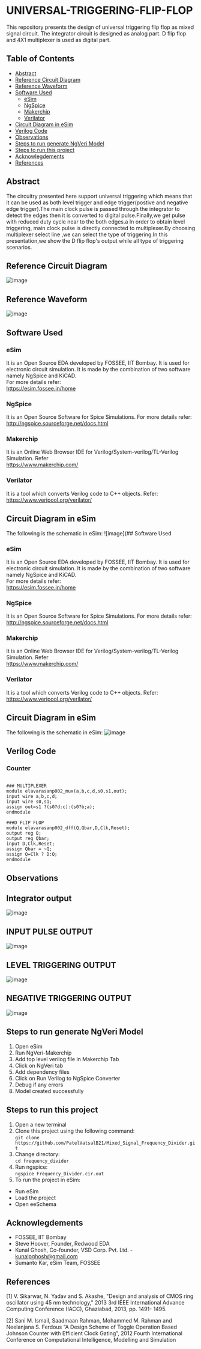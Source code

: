 # UNIVERSAL-TRIGGERING-FLIP-FLOP
This repository presents the design of universal triggering flip flop as mixed signal circuit. The integrator circuit is designed  as analog part. D flip flop and 4X1 multiplexer is used as digital part.

## Table of Contents
- [Abstract](#abstract)
- [Reference Circuit Diagram](#reference-circuit-diagram)
- [Reference Waveform](#reference-waveform)
- [Software Used](#software-used)
  * [eSim](#esim)
  * [NgSpice](#ngspice)
  * [Makerchip](#makerchip)
  * [Verilator](#verilator)
- [Circuit Diagram in eSim](#circuit-diagram-in-esim)
- [Verilog Code](#verilog-code)
- [Observations](#observations)
- [Steps to run generate NgVeri Model](#steps-to-run-generate-ngveri-model)
- [Steps to run this project](#steps-to-run-this-project)
- [Acknowlegdements](#acknowlegdements)
- [References](#references)

## Abstract
The circuitry presented here support universal triggering which means that it can be used as both level trigger and edge trigger(postive and negative edge trigger).The main clock pulse is passed through the integrator to detect the edges then it is converted to digital pulse.Finally,we get pulse with reduced duty cycle near to the both edges.a In order to obtain level triggering, main clock pulse is directly connected to multiplexer.By choosing multiplexer select line ,we can select the type of triggering.In this presentation,we show the D flip flop's output while all type of triggering scenarios.

## Reference Circuit Diagram
![image](https://github.com/Elavarasan0702/UNIVERSAL-TRIGERING-FLIP-FLOP/blob/main/ref_diagram/ref_cir.jpeg)

## Reference Waveform
![image](https://github.com/Elavarasan0702/UNIVERSAL-TRIGERING-FLIP-FLOP/blob/main/ref_diagram/ref_wave.jpeg)

## Software Used
### eSim
It is an Open Source EDA developed by FOSSEE, IIT Bombay. It is used for electronic circuit simulation. It is made by the combination of two software namely NgSpice and KiCAD.
</br>
For more details refer:
</br>
https://esim.fossee.in/home
### NgSpice
It is an Open Source Software for Spice Simulations. For more details refer:
</br>
http://ngspice.sourceforge.net/docs.html
### Makerchip
It is an Online Web Browser IDE for Verilog/System-verilog/TL-Verilog Simulation. Refer
</br> https://www.makerchip.com/
### Verilator
It is a tool which converts Verilog code to C++ objects. Refer:
https://www.veripool.org/verilator/

## Circuit Diagram in eSim
The following is the schematic in eSim:
![image](## Software Used
### eSim
It is an Open Source EDA developed by FOSSEE, IIT Bombay. It is used for electronic circuit simulation. It is made by the combination of two software namely NgSpice and KiCAD.
</br>
For more details refer:
</br>
https://esim.fossee.in/home
### NgSpice
It is an Open Source Software for Spice Simulations. For more details refer:
</br>
http://ngspice.sourceforge.net/docs.html
### Makerchip
It is an Online Web Browser IDE for Verilog/System-verilog/TL-Verilog Simulation. Refer
</br> https://www.makerchip.com/
### Verilator
It is a tool which converts Verilog code to C++ objects. Refer:
https://www.veripool.org/verilator/

## Circuit Diagram in eSim
The following is the schematic in eSim:
![image](https://github.com/Elavarasan0702/UNIVERSAL-TRIGERING-FLIP-FLOP/blob/main/circuit.png)

## Verilog Code
### Counter

```

### MULTIPLEXER
module elavarasanp002_mux(a,b,c,d,s0,s1,out);
input wire a,b,c,d;
input wire s0,s1;
assign out=s1 ?(s0?d:c):(s0?b;a);
endmodule

###D FLIP FLOP
module elavarasanp002_dff(Q,Qbar,D,Clk,Reset);
output reg Q;
output reg Qbar;
input D,Clk,Reset;
assign Qbar = ~Q;
assign Q=Clk ? D:Q;
endmodule

```
## Observations
## Integrator output
![image](https://github.com/Elavarasan0702/UNIVERSAL-TRIGERING-FLIP-FLOP/blob/main/ref_diagram/integrate.JPG)

## INPUT PULSE OUTPUT
![image](https://github.com/Elavarasan0702/UNIVERSAL-TRIGERING-FLIP-FLOP/blob/main/ref_diagram/pulse_in.JPG)

## LEVEL TRIGGERING OUTPUT
![image](https://github.com/Elavarasan0702/UNIVERSAL-TRIGERING-FLIP-FLOP/blob/main/ref_diagram/level_out.JPG)

## NEGATIVE TRIGGERING OUTPUT
![image](https://github.com/Elavarasan0702/UNIVERSAL-TRIGERING-FLIP-FLOP/blob/main/ref_diagram/neg_edge%20out.JPG)





## Steps to run generate NgVeri Model
1. Open eSim
2. Run NgVeri-Makerchip 
3. Add top level verilog file in Makerchip Tab
4. Click on NgVeri tab
5. Add dependency files
6. Click on Run Verilog to NgSpice Converter
7. Debug if any errors
8. Model created successfully

## Steps to run this project
1. Open a new terminal
2. Clone this project using the following command:</br>
```git clone https://github.com/PatelVatsalB21/Mixed_Signal_Frequency_Divider.git ```</br>
3. Change directory:</br>
```cd frequency_divider```</br>
4. Run ngspice:</br>
```ngspice Frequency_Divider.cir.out```</br>
5. To run the project in eSim:

  - Run eSim</br>
  - Load the project</br>
  - Open eeSchema</br>

## Acknowlegdements
- FOSSEE, IIT Bombay
- Steve Hoover, Founder, Redwood EDA
- Kunal Ghosh, Co-founder, VSD Corp. Pvt. Ltd. - kunalpghosh@gmail.com
- Sumanto Kar, eSim Team, FOSSEE

## References
[1] V. Sikarwar, N. Yadav and S. Akashe, "Design and analysis of CMOS ring oscillator using 45 nm technology," 2013 3rd IEEE International Advance Computing Conference (IACC), Ghaziabad, 2013, pp. 1491- 1495.

[2] Sani M. Ismail, Saadmaan Rahman, Mohammed M. Rahman and Neelanjana S. Ferdous
“A Design Scheme of Toggle Operation Based Johnson Counter with Efficient Clock Gating”, 2012 Fourth International Conference on Computational Intelligence, Modelling and Simulation 
 

